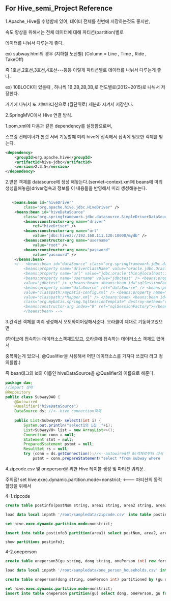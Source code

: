 ## For Hive_semi_Project Reference



1.Apache_Hive를 수행함에 있어, 데이터 전체를 한번에 저장하는것도 좋지만,

속도 향상을 위해서는 전체 데이터에 대해 파티션(partition)별로 

데이터를 나눠서 다루는게 좋다.

ex) subway.html의 경우 (지하철 노선별) (Column = Line , Time , Ride , TakeOff)

즉 1호선,2호선,3호선,4호선---등등 이렇게 파티션별로 데이터를 나눠서 다루는게 좋다.

ex) 10BLOCK이 있을때 , 하나씩 1B,2B,2B,3B,로 연도별로(2012~2015)로 나눠서 저장한다.

거기에 나눠서 또 서브파티션으로 (월단위로) 세분화 시켜서 저장한다.



2.SpringMVC에서 Hive 연결 방식.

1.pom.xml에 다음과 같은 dependency를 설정함으로써,

스프링 컨테이너가 톰캣 서버 기동할떄 미리 hive에 접속해서 접속에 필요한 객체를 받는다.

```xml
<dependency>
    <groupId>org.apache.hive</groupId>
	<artifactId>hive-jdbc</artifactId>
	<version>2.3.5</version>
</dependency>
```



2.받은 객체를 datasource에 생성 해놓는다.(servlet-context.xml에 beans에 미리 생성을해놓음)driver접속과 정보를 이 내용들을 반영해서 미리 생성해놓는다.

``` xml
   
   <beans:bean id="hiveDriver"
		class="org.apache.hive.jdbc.HiveDriver" />
	<beans:bean id="hiveDataSource"
		class="org.springframework.jdbc.datasource.SimpleDriverDataSource">
		<beans:constructor-arg name="driver"
			ref="hiveDriver" />
		<beans:constructor-arg name="url"
			value="jdbc:hive2://192.168.111.120:10000/mydb" />
		<beans:constructor-arg name="username"
			value="root" />
		<beans:constructor-arg name="password"
			value="password" />
	</beans:bean>
	<!-- <beans:bean id="dataSource" class="org.springframework.jdbc.datasource.DriverManagerDataSource"> 
		<beans:property name="driverClassName" value="oracle.jdbc.OracleDriver" /> 
		<beans:property name="url" value="jdbc:oracle:thin:@localhost:1521:XE" /> 
		<beans:property name="username" value="jdbctest" /> <beans:property name="password" 
		value="jdbctest" /> </beans:bean> <beans:bean id="sqlSessionFactory" class="org.mybatis.spring.SqlSessionFactoryBean"> 
		<beans:property name="dataSource" ref="dataSource" /> <beans:property name="configLocation" 
		value="classpath:/mybatis-config.xml" /> <beans:property name="mapperLocations" 
		value="classpath:/*Mapper.xml" /> </beans:bean> <beans:bean id="sqlSession" 
		class="org.mybatis.spring.SqlSessionTemplate" destroy-method="clearCache"> 
		<beans:constructor-arg index="0" ref="sqlSessionFactory"></beans:constructor-arg> 
		</beans:bean> -->

```



3.컨넥션 객체를 미리 생성해서  오토와이어링해서준다. 오라클이 제대로 기동하고있으면

(하이브에 접속하는 데이터소스객체도있고, 오라클에 접속하는 데이터소스 객체도 있어서

중복하는게 있으니, @Qualifier을 사용해서 어떤 데이터소스를 가져다 쓰겠다 라고 정의를함.)

즉 bean태그의 id의 이름인 hiveDataSource을 @Qualifier의 이름으로 해준다.

```java
package dao;
//import 생략
@Repository
public class SubwayDAO {
	@Autowired
	@Qualifier("hiveDataSource")	
	DataSource ds; //<--hive connection객체
	
	public List<SubwayVO> select1(int i) {
		System.out.println("select1의 i값 :"+i);
		List<SubwayVO> list = new ArrayList<>();
		Connection conn = null;
		Statement stmt = null;
		PreparedStatement pstmt = null;
		ResultSet rs = null;
		try {conn = ds.getConnection();//<--autowired된 ds객체로부터 다시 정보를 꺼내온다.
			pstmt = conn.prepareStatement("select *from subway where 		   line='line_"+i+"'");//이하 생략
```



4.zipcode.csv 및 oneperson을 위한 Hive 테이블 생성 및 파티션 쿼리문.

주의점! set hive.exec.dynamic.partition.mode=nonstrict;  <--- 파티션의 동적할당을 위해서 

4-1.zipcode

```sql
create table postinfo(postNum string, area1 string, area2 string, area3 string, area4 string, id int) row format delimited fields terminated by ',' lines terminated by '\n' stored as textfile;

load data local inpath '/root/sampledata/zipcode.csv' into table postinfo;

set hive.exec.dynamic.partition.mode=nonstrict; 

insert into table postinfo3 partition(area1) select postNum, area2, area3, area4, id, area1 from postinfo;

show partitions postinfo3;
```



4-2.oneperson

```sql
create table oneperson3(gu string, dong string, onePerson int) row format delimited fields terminated by ',' lines terminated by '\n' stored as textfile;

load data local inpath '/root/sampledata/one_person_households.csv' into table oneperson3

create table oneperson(dong string, onePerson int) partitioned by (gu string)row format delimited fields terminated by ',' lines terminated by '\n' stored as textfile;

set hive.exec.dynamic.partition.mode=nonstrict;
insert into table oneperson partition(gu) select dong, onePerson, gu from oneperson3;
```